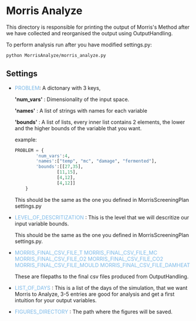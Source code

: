 # Morris Analyze

This directory is responsible for printing the output of Morris's Method after we have collected and reorganised the output using OutputHandling.

To perform analysis run after you have modified settings.py:

```bash
python MorrisAnalyze/morris_analyze.py
```

## Settings

-  <span style="color:#7CB9E8">PROBLEM</span>: A dictonary with 3 keys,

    **'num_vars'** : Dimensionality of the input space.

    **'names'** : A list of strings with names for each variable

    **'bounds'** : A list of lists, every inner list contains 2 elements, the lower and the higher bounds of the variable that you want.

    example:

    ```python
    PROBLEM = {
            'num_vars':4,
            'names':["temp", "mc", "damage", "fermented"],
            'bounds':[[27,35],
                    [11,15],
                    [4,12],
                    [4,12]]
        }
    ```

    This should be the same as the one you defined in MorrisScreeningPlan settings.py

-  <span style="color:#7CB9E8">LEVEL_OF_DESCRITIZATION</span> : This is the level that we will descritize our input variable bounds.

    This should be the same as the one you defined in MorrisScreeningPlan settings.py.

- <span style="color:#7CB9E8">MORRIS_FINAL_CSV_FILE_T
MORRIS_FINAL_CSV_FILE_MC
MORRIS_FINAL_CSV_FILE_O2
MORRIS_FINAL_CSV_FILE_CO2
MORRIS_FINAL_CSV_FILE_MOULD
MORRIS_FINAL_CSV_FILE_DAMHEAT</span>

    These are filepaths to the final csv files produced from OutputHandling.

- <span style="color:#7CB9E8">LIST_OF_DAYS</span> : This is a list of the days of the simulation, that we want Morris to Analyze, 3-5 entries are good for analysis and get a first intuition for your output variables.

- <span style="color:#7CB9E8">FIGURES_DIRECTORY</span> : The path where the figures will be saved.